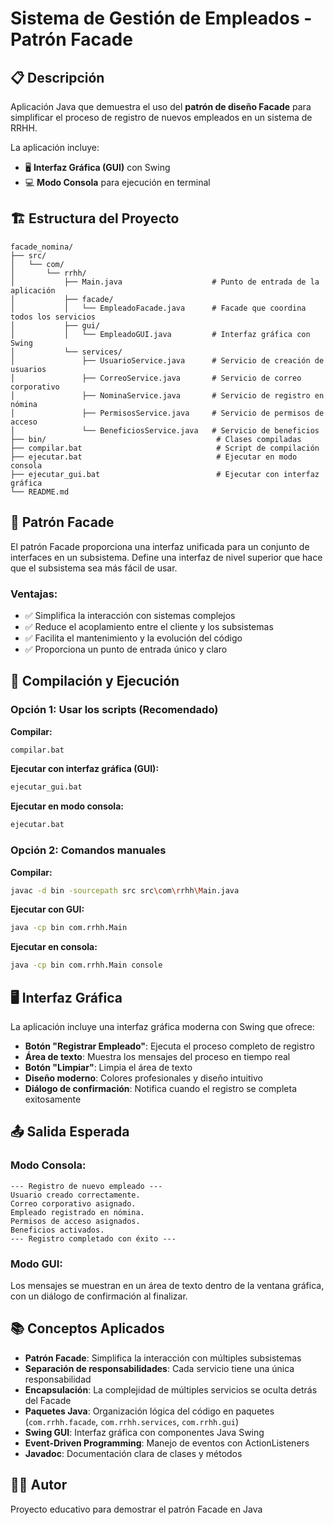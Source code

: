 # Sistema de Gestión de Empleados - Patrón Facade

## 📋 Descripción
Aplicación Java que demuestra el uso del **patrón de diseño Facade** para simplificar el proceso de registro de nuevos empleados en un sistema de RRHH.

La aplicación incluye:
- 🖥️ **Interfaz Gráfica (GUI)** con Swing
- 💻 **Modo Consola** para ejecución en terminal

## 🏗️ Estructura del Proyecto

```
facade_nomina/
├── src/
│   └── com/
│       └── rrhh/
│           ├── Main.java                    # Punto de entrada de la aplicación
│           ├── facade/
│           │   └── EmpleadoFacade.java      # Facade que coordina todos los servicios
│           ├── gui/
│           │   └── EmpleadoGUI.java         # Interfaz gráfica con Swing
│           └── services/
│               ├── UsuarioService.java      # Servicio de creación de usuarios
│               ├── CorreoService.java       # Servicio de correo corporativo
│               ├── NominaService.java       # Servicio de registro en nómina
│               ├── PermisosService.java     # Servicio de permisos de acceso
│               └── BeneficiosService.java   # Servicio de beneficios
├── bin/                                      # Clases compiladas
├── compilar.bat                              # Script de compilación
├── ejecutar.bat                              # Ejecutar en modo consola
├── ejecutar_gui.bat                          # Ejecutar con interfaz gráfica
└── README.md
```

## 🎯 Patrón Facade

El patrón Facade proporciona una interfaz unificada para un conjunto de interfaces en un subsistema. Define una interfaz de nivel superior que hace que el subsistema sea más fácil de usar.

### Ventajas:
- ✅ Simplifica la interacción con sistemas complejos
- ✅ Reduce el acoplamiento entre el cliente y los subsistemas
- ✅ Facilita el mantenimiento y la evolución del código
- ✅ Proporciona un punto de entrada único y claro

## 🚀 Compilación y Ejecución

### Opción 1: Usar los scripts (Recomendado)

**Compilar:**
```bash
compilar.bat
```

**Ejecutar con interfaz gráfica (GUI):**
```bash
ejecutar_gui.bat
```

**Ejecutar en modo consola:**
```bash
ejecutar.bat
```

### Opción 2: Comandos manuales

**Compilar:**
```bash
javac -d bin -sourcepath src src\com\rrhh\Main.java
```

**Ejecutar con GUI:**
```bash
java -cp bin com.rrhh.Main
```

**Ejecutar en consola:**
```bash
java -cp bin com.rrhh.Main console
```

## 🖥️ Interfaz Gráfica

La aplicación incluye una interfaz gráfica moderna con Swing que ofrece:

- **Botón "Registrar Empleado"**: Ejecuta el proceso completo de registro
- **Área de texto**: Muestra los mensajes del proceso en tiempo real
- **Botón "Limpiar"**: Limpia el área de texto
- **Diseño moderno**: Colores profesionales y diseño intuitivo
- **Diálogo de confirmación**: Notifica cuando el registro se completa exitosamente

## 📤 Salida Esperada

### Modo Consola:
```
--- Registro de nuevo empleado ---
Usuario creado correctamente.
Correo corporativo asignado.
Empleado registrado en nómina.
Permisos de acceso asignados.
Beneficios activados.
--- Registro completado con éxito ---
```

### Modo GUI:
Los mensajes se muestran en un área de texto dentro de la ventana gráfica, con un diálogo de confirmación al finalizar.

## 📚 Conceptos Aplicados

- **Patrón Facade**: Simplifica la interacción con múltiples subsistemas
- **Separación de responsabilidades**: Cada servicio tiene una única responsabilidad
- **Encapsulación**: La complejidad de múltiples servicios se oculta detrás del Facade
- **Paquetes Java**: Organización lógica del código en paquetes (`com.rrhh.facade`, `com.rrhh.services`, `com.rrhh.gui`)
- **Swing GUI**: Interfaz gráfica con componentes Java Swing
- **Event-Driven Programming**: Manejo de eventos con ActionListeners
- **Javadoc**: Documentación clara de clases y métodos

## 👨‍💻 Autor
Proyecto educativo para demostrar el patrón Facade en Java
